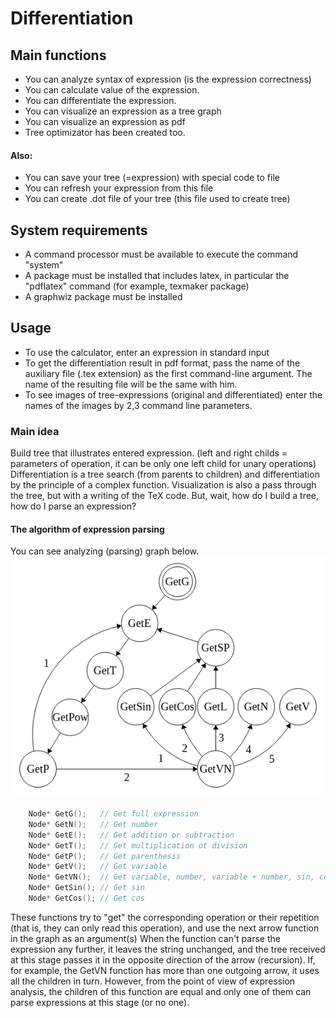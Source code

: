 # Differentiation
## Main functions
+ You can analyze syntax of expression (is the expression correctness)
+ You can calculate value of the expression.
+ You can differentiate the expression.
+ You can visualize an expression as a tree graph
+ You can visualize an expression as pdf
+ Tree optimizator has been created too.

#### Also:
+ You can save your tree (=expression) with special code to file
+ You can refresh your expression from this file
+ You can create .dot file of your tree (this file used to create tree)

## System requirements
+ A command processor must be available to execute the command "system"
+ A package must be installed that includes latex, in particular the "pdflatex" command (for example, texmaker package)
+ A graphwiz package must be installed

## Usage
+ To use the calculator, enter an expression in standard input
+ To get the differentiation result in pdf format, pass the name of the auxiliary file (.tex extension) as the first command-line argument. The name of the resulting file will be the same with him.
+ To see images of tree-expressions (original and differentiated) enter the names of the images by 2,3 command line parameters.

### Main idea
Build tree that illustrates entered expression.
(left and right childs = parameters of operation, it can be only one left child for unary operations)
Differentiation is a tree search (from parents to children) and differentiation by the principle of a complex function.
Visualization is also a pass through the tree, but with a writing of the TeX code.
But, wait, how do I build a tree, how do I parse an expression?
#### The algorithm of expression parsing
You can see analyzing (parsing) graph below.
![Logo](AnalyzerGraph.png)
```cpp
    Node* GetG();   // Get full expression
    Node* GetN();   // Get number
    Node* GetE();   // Get addition or subtraction
    Node* GetT();   // Get multiplication ot division
    Node* GetP();   // Get parenthesis
    Node* GetV();   // Get variable
    Node* GetVN();  // Get variable, number, variable + number, sin, cos, ln
    Node* GetSin(); // Get sin
    Node* GetCos(); // Get cos
```
These functions try to "get" the corresponding operation or their repetition (that is, they can only read this operation), and use the next arrow function in the graph as an argument(s)
When the function can't parse the expression any further, it leaves the string unchanged, and the tree received at this stage passes it in the opposite direction of the arrow (recursion).
If, for example, the GetVN function has more than one outgoing arrow, it uses all the children in turn. However, from the point of view of expression analysis, the children of this function are equal and only one of them can parse expressions at this stage (or no one).
